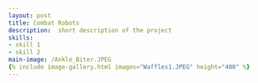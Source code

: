 ```yaml
---
layout: post
title: Combat Robots
description:  short description of the project
skills: 
- skill 1
- skill 2
main-image: /Ankle_Biter.JPEG
{% include image-gallery.html images="Waffles1.JPEG" height="400" %}
---
```

